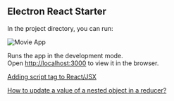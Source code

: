 ## Electron React Starter

In the project directory, you can run:

![Movie App](https://media.giphy.com/media/UX4Txy1WUxIlzfdAM5/giphy.gif)

Runs the app in the development mode.<br />
Open [http://localhost:3000](http://localhost:3000) to view it in the browser.

[Adding script tag to React/JSX](https://stackoverflow.com/questions/34424845/adding-script-tag-to-react-jsx)

[How to update a value of a nested object in a reducer?
](https://stackoverflow.com/questions/40096036/how-to-update-a-value-of-a-nested-object-in-a-reducer) 
